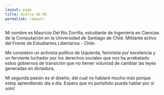 ```yaml
---
layout: page
title: Acerca de Mí 
permalink: /about/
---
```


Mi nombre es Mauricio Del Río Zorrilla, estudiante de Ingeniería en Ciencias de la Computación en la Universidad de Santiago de Chile. Militante activo del Frente de Estudiantes Libertarios - Chile. 

Me considero un activista político de Izquierda, feminista por excelencia y un ferviente luchador por los derechos sociales que nos ha arrebatado estos gobiernos de transición que no tienen voluntad de cambiar las leyes generadas en dictadura.

Mi segunda pasión es el diseño, del cual no hablaré mucho más porque estoy aprendiendo día a día. Espero que mi portafolio pueda hablar por sí solo!

